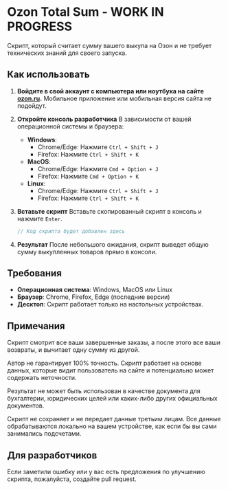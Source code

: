# Ozon Total Sum - WORK IN PROGRESS

Скрипт, который считает сумму вашего выкупа на Озон и не требует технических знаний для своего запуска.

## Как использовать

1. **Войдите в свой аккаунт с компьютера или ноутбука на сайте [ozon.ru](https://www.ozon.ru/).**
   Мобильное приложение или мобильная версия сайта не подойдут.

2. **Откройте консоль разработчика**
   В зависимости от вашей операционной системы и браузера:

    - **Windows**:
        - Chrome/Edge: Нажмите `Ctrl + Shift + J`
        - Firefox: Нажмите `Ctrl + Shift + K`
    - **MacOS**:
        - Chrome/Edge: Нажмите `Cmd + Option + J`
        - Firefox: Нажмите `Cmd + Option + K`
    - **Linux**:
        - Chrome/Edge: Нажмите `Ctrl + Shift + J`
        - Firefox: Нажмите `Ctrl + Shift + K`

3. **Вставьте скрипт**
   Вставьте скопированный скрипт в консоль и нажмите `Enter`. 

    ```javascript
    // Код скрипта будет добавлен здесь
    ```

4. **Результат**
   После небольшого ожидания, скрипт выведет общую сумму выкупленных товаров прямо в консоли.

## Требования

- **Операционная система**: Windows, MacOS или Linux
- **Браузер**: Chrome, Firefox, Edge (последние версии)
- **Десктоп**: Скрипт работает только на настольных устройствах.

## Примечания

Скрипт смотрит все ваши завершенные заказы, а после этого все ваши возвраты, и вычитает одну сумму из другой.

Автор не гарантирует 100% точность. Скрипт работает на основе данных, которые видит пользователь на сайте и потенциально может содержать неточности.

Результат не может быть использован в качестве документа для бухгалтерии, юридических целей или каких-либо других официальных документов.

Скрипт не сохраняет и не передает данные третьим лицам. Все данные обрабатываются локально на вашем устройстве, как если бы вы сами занимались подсчетами.

## Для разработчиков

Если заметили ошибку или у вас есть предложения по улучшению скрипта, пожалуйста, создайте pull request.
